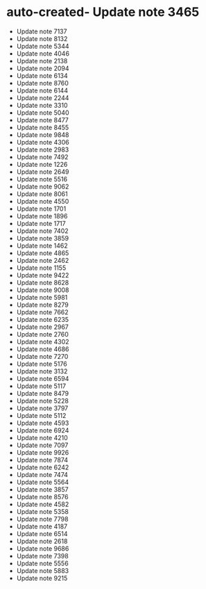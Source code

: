 # auto-created- Update note 3465
- Update note 7137
- Update note 8132
- Update note 5344
- Update note 4046
- Update note 2138
- Update note 2094
- Update note 6134
- Update note 8760
- Update note 6144
- Update note 2244
- Update note 3310
- Update note 5040
- Update note 8477
- Update note 8455
- Update note 9848
- Update note 4306
- Update note 2983
- Update note 7492
- Update note 1226
- Update note 2649
- Update note 5516
- Update note 9062
- Update note 8061
- Update note 4550
- Update note 1701
- Update note 1896
- Update note 1717
- Update note 7402
- Update note 3859
- Update note 1462
- Update note 4865
- Update note 2462
- Update note 1155
- Update note 9422
- Update note 8628
- Update note 9008
- Update note 5981
- Update note 8279
- Update note 7662
- Update note 6235
- Update note 2967
- Update note 2760
- Update note 4302
- Update note 4686
- Update note 7270
- Update note 5176
- Update note 3132
- Update note 6594
- Update note 5117
- Update note 8479
- Update note 5228
- Update note 3797
- Update note 5112
- Update note 4593
- Update note 6924
- Update note 4210
- Update note 7097
- Update note 9926
- Update note 7874
- Update note 6242
- Update note 7474
- Update note 5564
- Update note 3857
- Update note 8576
- Update note 4582
- Update note 5358
- Update note 7798
- Update note 4187
- Update note 6514
- Update note 2618
- Update note 9686
- Update note 7398
- Update note 5556
- Update note 5883
- Update note 9215
